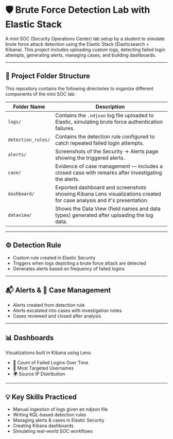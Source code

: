 # 🛡️ Brute Force Detection Lab with Elastic Stack

A mini SOC (Security Operations Center) lab setup by a student to simulate brute force attack detection using the Elastic Stack (Elasticsearch + Kibana). This project includes uploading custom logs, detecting failed login attempts, generating alerts, managing cases, and building dashboards.

---

## 📁 Project Folder Structure

This repository contains the following directories to organize different components of the mini SOC lab:

| Folder Name        | Description |
|--------------------|-------------|
| `logs/`            | Contains the `.ndjson` log file uploaded to Elastic, simulating brute force authentication failures. |
| `detection_rules/` | Contains the detection rule configured to catch repeated failed login attempts. |
| `alerts/`          | Screenshots of the Security → Alerts page showing the triggered alerts. |
| `case/`            | Evidence of case management — includes a closed case with remarks after investigating the alerts. |
| `dashboard/`       | Exported dashboard and screenshots showing Kibana Lens visualizations created for case analysis and it's presentation. |
| `dataview/`        | Shows the Data View (field names and data types) generated after uploading the log data. |

---

## ⚙️ Detection Rule

- Custom rule created in Elastic Security  
- Triggers when logs depicting a brute force attack are detected
- Generates alerts based on frequency of failed logins  

---

## 📬 Alerts & 📁 Case Management

- Alerts created from detection rule  
- Alerts escalated into cases with investigation notes  
- Cases reviewed and closed after analysis  

---

## 📊 Dashboards

Visualizations built in Kibana using Lens:

- 🔢 Count of Failed Logins Over Time  
- 👤 Most Targeted Usernames  
- 🌍 Source IP Distribution  

---

## 💡 Key Skills Practiced

- Manual ingestion of logs given an ndjson file
- Writing KQL-based detection rules  
- Managing alerts & cases in Elastic Security  
- Creating Kibana dashboards  
- Simulating real-world SOC workflows  
